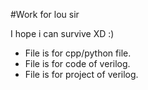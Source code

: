 #Work for lou sir 

I hope i can survive XD :) 

* File <Simulation> is for cpp/python file.
* File <SourceCode> is for code of verilog.
* File <Verilog> is for project of verilog.
